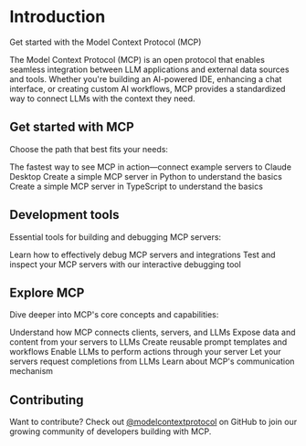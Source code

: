 # Introduction

Get started with the Model Context Protocol (MCP)

The Model Context Protocol (MCP) is an open protocol that enables seamless integration between LLM applications and external data sources and tools. Whether you're building an AI-powered IDE, enhancing a chat interface, or creating custom AI workflows, MCP provides a standardized way to connect LLMs with the context they need.

## Get started with MCP

Choose the path that best fits your needs:

<CardGroup cols={1}>
  <Card title="Quickstart" icon="bolt" href="/quickstart">
    The fastest way to see MCP in action—connect example servers to Claude Desktop
  </Card>

  <Card title="Build your first server (Python)" icon="python" href="/docs/first-server/python">
    Create a simple MCP server in Python to understand the basics
  </Card>

  <Card title="Build your first server (TypeScript)" icon="square-js" href="/docs/first-server/typescript">
    Create a simple MCP server in TypeScript to understand the basics
  </Card>
</CardGroup>

## Development tools

Essential tools for building and debugging MCP servers:

<CardGroup cols={2}>
  <Card title="Debugging Guide" icon="bug" href="/docs/tools/debugging">
    Learn how to effectively debug MCP servers and integrations
  </Card>

  <Card title="MCP Inspector" icon="magnifying-glass" href="/docs/tools/inspector">
    Test and inspect your MCP servers with our interactive debugging tool
  </Card>
</CardGroup>

## Explore MCP

Dive deeper into MCP's core concepts and capabilities:

<CardGroup cols={2}>
  <Card title="Core Architecture" icon="sitemap" href="/docs/concepts/architecture">
    Understand how MCP connects clients, servers, and LLMs
  </Card>

  <Card title="Resources" icon="database" href="/docs/concepts/resources">
    Expose data and content from your servers to LLMs
  </Card>

  <Card title="Prompts" icon="message" href="/docs/concepts/prompts">
    Create reusable prompt templates and workflows
  </Card>

  <Card title="Tools" icon="wrench" href="/docs/concepts/tools">
    Enable LLMs to perform actions through your server
  </Card>

  <Card title="Sampling" icon="robot" href="/docs/concepts/sampling">
    Let your servers request completions from LLMs
  </Card>

  <Card title="Transports" icon="network-wired" href="/docs/concepts/transports">
    Learn about MCP's communication mechanism
  </Card>
</CardGroup>

## Contributing

Want to contribute? Check out [@modelcontextprotocol](https://github.com/modelcontextprotocol) on GitHub to join our growing community of developers building with MCP.

